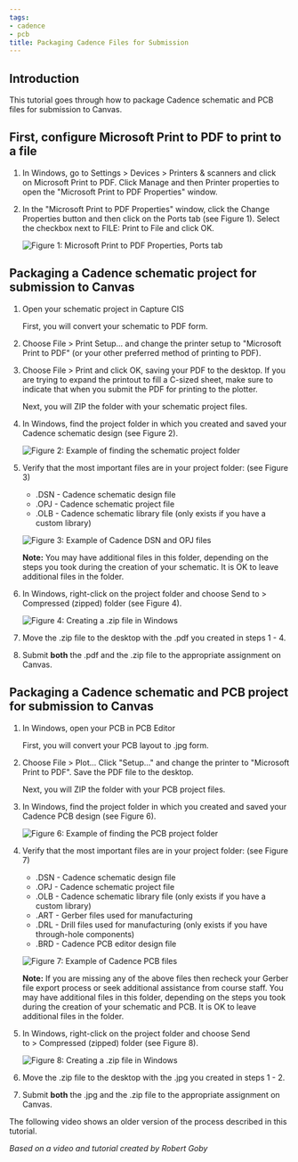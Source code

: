 ```yaml
---
tags:
- cadence
- pcb
title: Packaging Cadence Files for Submission
---
```


## Introduction

This tutorial goes through how to package Cadence schematic and PCB files for submission to Canvas.

## First, configure Microsoft Print to PDF to print to a file

1.  In Windows, go to Settings > Devices > Printers & scanners and click on Microsoft Print to PDF. Click Manage and then Printer properties to open the "Microsoft Print to PDF Properties" window.

2.  In the "Microsoft Print to PDF Properties" window, click the Change Properties button and then click on the Ports tab (see Figure 1). Select the checkbox next to FILE: Print to File and click OK.

    ![Figure 1: Microsoft Print to PDF Properties, Ports tab](/larger/image0186.png)

## Packaging a Cadence schematic project for submission to Canvas

1.  Open your schematic project in Capture CIS

    First, you will convert your schematic to PDF form.

2.  Choose File > Print Setup... and change the printer setup to "Microsoft Print to PDF" (or your other preferred method of printing to PDF).

3.  Choose File > Print and click OK, saving your PDF to the desktop. If you are trying to expand the printout to fill a C-sized sheet, make sure to indicate that when you submit the PDF for printing to the plotter.

    Next, you will ZIP the folder with your schematic project files.

5.  In Windows, find the project folder in which you created and saved your Cadence schematic design (see Figure 2).

    ![Figure 2: Example of finding the schematic project folder](/larger/image0187.png)

6.  Verify that the most important files are in your project folder: (see Figure 3)

    -   .DSN - Cadence schematic design file
    -   .OPJ - Cadence schematic project file
    -   .OLB - Cadence schematic library file (only exists if you have a custom library)

    ![Figure 3: Example of Cadence DSN and OPJ files](/larger/image0188.png)

    **Note:** You may have additional files in this folder, depending on the steps you took during the creation of your schematic. It is OK to leave additional files in the folder.

7.  In Windows, right-click on the project folder and choose Send to > Compressed (zipped) folder (see Figure 4).

    ![Figure 4: Creating a .zip file in Windows](/larger/image0189.png)
                    
  
8.  Move the .zip file to the desktop with the .pdf you created in steps 1 - 4.

9.  Submit **both** the .pdf and the .zip file to the appropriate assignment on Canvas.

## Packaging a Cadence schematic and PCB project for submission to Canvas

1.  In Windows, open your PCB in PCB Editor

    First, you will convert your PCB layout to .jpg form.

2.  Choose File > Plot... Click "Setup..." and change the printer to "Microsoft Print to PDF". Save the PDF file to the desktop.

    Next, you will ZIP the folder with your PCB project files.

3.  In Windows, find the project folder in which you created and saved your Cadence PCB design (see Figure 6).

    ![Figure 6: Example of finding the PCB project folder](/larger/image0190.png)
               
  
4.  Verify that the most important files are in your project folder: (see Figure 7)
    -   .DSN - Cadence schematic design file
    -   .OPJ - Cadence schematic project file
    -   .OLB - Cadence schematic library file (only exists if you have a custom library)
    -   .ART - Gerber files used for manufacturing
    -   .DRL - Drill files used for manufacturing (only exists if you have through-hole components)
    -   .BRD - Cadence PCB editor design file

    ![Figure 7: Example of Cadence PCB files](/larger/image0191.png)
                      
    **Note:** If you are missing any of the above files then recheck your Gerber file export process or seek additional assistance from course staff. You may have additional files in this folder, depending on the steps you took during the creation of your schematic and PCB. It is OK to leave additional files in the folder.

5.  In Windows, right-click on the project folder and choose Send to > Compressed (zipped) folder (see Figure 8).

     ![Figure 8: Creating a .zip file in Windows](/larger/image0192.png)

6.  Move the .zip file to the desktop with the .jpg you created in steps 1 - 2.

7.  Submit **both** the .jpg and the .zip file to the appropriate assignment on Canvas.

The following video shows an older version of the process described in this tutorial.

*Based on a video and tutorial created by Robert Goby*
